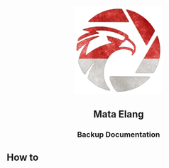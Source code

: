 
<div align="center">
  <img src=".images/mata-elang-stable-logo.png" alt="logo" width="200">
  <h2>Mata Elang</h2>
  <h3>Backup Documentation</h3>
</div>

## How to